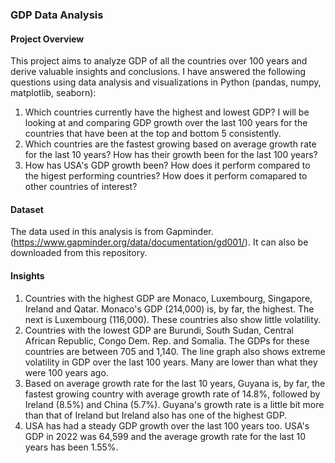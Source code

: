 ### GDP Data Analysis 

#### Project Overview
This project aims to analyze GDP of all the countries over 100 years and derive valuable insights and conclusions.
I have answered the following questions using data analysis and visualizations in Python (pandas, numpy, matplotlib, seaborn): 

1. Which countries currently have the highest and lowest GDP? I will be looking at and comparing GDP growth over the last 100 years for the countries that have been at the top and bottom 5 consistently.<br>
2. Which countries are the fastest growing based on average growth rate for the last 10 years? How has their growth been for the last 100 years? <br>
3. How has USA's GDP growth been? How does it perform compared to the higest performing countries? How does it perform comapared to other countries of interest? <br>

#### Dataset
The data used in this analysis is from Gapminder.(https://www.gapminder.org/data/documentation/gd001/). It can also be downloaded from this repository. 

#### Insights
1. Countries with the highest GDP are Monaco, Luxembourg, Singapore, Ireland and Qatar. Monaco's GDP (214,000) is, by far, the highest. The next is Luxembourg (116,000). These countries also show little volatility. <br>
2. Countries with the lowest GDP are Burundi, South Sudan, Central African Republic, Congo Dem. Rep. and Somalia. The GDPs for these countries are between 705 and 1,140. The line graph also shows extreme volatility in GDP over the last 100 years. Many are lower than what they were 100 years ago. <br>
2. Based on average growth rate for the last 10 years, Guyana is, by far, the fastest growing country with average growth rate of 14.8%, followed by Ireland (8.5%) and China (5.7%). Guyana's growth rate is a little bit more than that of Ireland but Ireland also has one of the highest GDP. <br>
3. USA has had a steady GDP growth over the last 100 years too. USA's GDP in 2022 was 64,599 and the average growth rate for the last 10 years has been 1.55%. <br>


